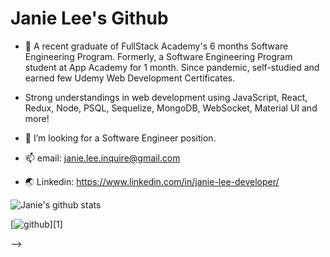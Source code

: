 # Janie Lee's Github
* 👋 A recent graduate of FullStack Academy's 6 months Software Engineering Program. Formerly, a Software Engineering Program student at App Academy for 1 month. Since pandemic, self-studied and earned few Udemy Web Development Certificates.

* Strong understandings in web development using JavaScript, React, Redux, Node, PSQL, Sequelize, MongoDB, WebSocket, Material UI and more!

* 💼 I’m looking for a Software Engineer position.

* 📫 email: janie.lee.inquire@gmail.com
* 🌏 Linkedin: https://www.linkedin.com/in/janie-lee-developer/




![Janie's github stats](https://github-readme-stats.vercel.app/api?username=janie-lee-developer)



[![github](https://cloud.githubusercontent.com/assets/17016297/18839843/0e06a67a-83d2-11e6-993a-b35a182500e0.png)][1]


<!-- [![facebook](https://cloud.githubusercontent.com/assets/17016297/18839836/0a06deb4-83d2-11e6-8078-1d0974af0f63.png)][2] -->

<!-- [1]: https://github.com/janie-lee-developer
<!-- [2]: https://www.linkedin.com/in/janie-lee-37a4811b9/ -->

 -->

